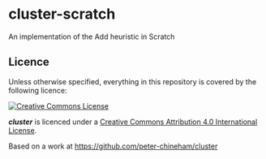 # cluster-scratch
An implementation of the Add heuristic in Scratch

## Licence

Unless otherwise specified, everything in this repository is covered by the following licence:

[![Creative Commons License](http://i.creativecommons.org/l/by-sa/4.0/88x31.png)](http://creativecommons.org/licenses/by-sa/4.0/)

***cluster*** is licenced under a [Creative Commons Attribution 4.0 International License](http://creativecommons.org/licenses/by-sa/4.0/).

Based on a work at https://github.com/peter-chineham/cluster
